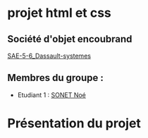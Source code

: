 # projet html et css

## Société d'objet encoubrand 

[SAE-5-6_Dassault-systemes]() 

## Membres du groupe : 

- Etudiant 1 : [SONET Noé](mailto:noe.sonet@edu.univ-fcomte.fr?subject=projet_html)

# Présentation du projet
